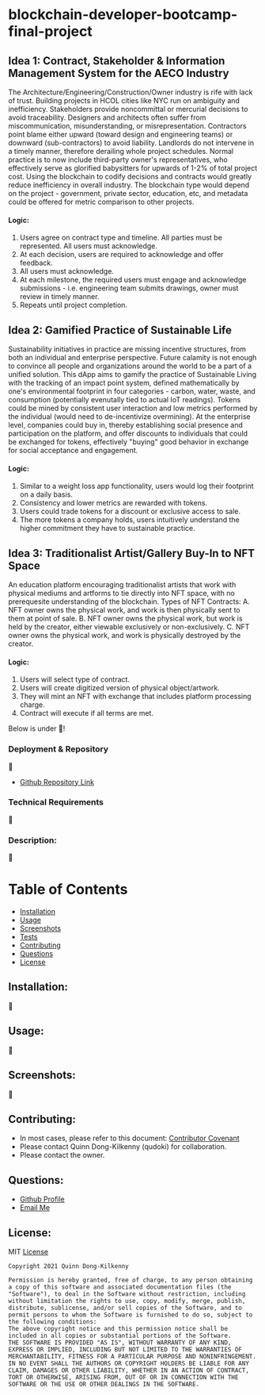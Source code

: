 # blockchain-developer-bootcamp-final-project

## Idea 1: Contract, Stakeholder & Information Management System for the AECO Industry
The Architecture/Engineering/Construction/Owner industry is rife with lack of trust. Building projects in HCOL cities like NYC run on ambiguity and inefficiency. Stakeholders provide noncommittal or mercurial decisions to avoid traceability. Designers and architects often suffer from miscommunication, misunderstanding, or misrepresentation. Contractors point blame either upward (toward design and engineering teams) or downward (sub-contractors) to avoid liability. Landlords do not intervene in a timely manner, therefore derailing whole project schedules. Normal practice is to now include third-party owner's representatives, who effectively serve as glorified babysitters for upwards of 1-2% of total project cost. Using the blockchain to codify decisions and contracts would greatly reduce inefficiency in overall industry. The blockchain type would depend on the project - government, private sector, education, etc, and metadata could be offered for metric comparison to other projects.
#### Logic:
1. Users agree on contract type and timeline. All parties must be represented. All users must acknowledge.
2. At each decision, users are required to acknowledge and offer feedback.
3. All users must acknowledge.
4. At each milestone, the required users must engage and acknowledge submissions - i.e. engineering team submits drawings, owner must review in timely manner.
5. Repeats until project completion.
## Idea 2: Gamified Practice of Sustainable Life
Sustainability initiatives in practice are missing incentive structures, from both an individual and enterprise perspective. Future calamity is not enough to convince all people and organizations around the world to be a part of a unified solution. This dApp aims to gamify the practice of Sustainable Living with the tracking of an impact point system, defined mathematically by one's environmental footprint in four categories - carbon, water, waste, and consumption (potentially evenutally tied to actual IoT readings). Tokens could be mined by consistent user interaction and low metrics performed by the individual (would need to de-incentivize overmining). At the enterprise level, companies could buy in, thereby establishing social presence and participation on the platform, and offer discounts to individuals that could be exchanged for tokens, effectively "buying" good behavior in exchange for social acceptance and engagement.
#### Logic:
1. Similar to a weight loss app functionality, users would log their footprint on a daily basis.
2. Consistency and lower metrics are rewarded with tokens.
3. Users could trade tokens for a discount or exclusive access to sale.
4. The more tokens a company holds, users intuitively understand the higher commitment they have to sustainable practice.
## Idea 3: Traditionalist Artist/Gallery Buy-In to NFT Space
An education platform encouraging traditionalist artists that work with physical mediums and artforms to tie directly into NFT space, with no prerequesite understanding of the blockchain.
Types of NFT Contracts:
A. NFT owner owns the physical work, and work is then physically sent to them at point of sale.
B. NFT owner owns the physical work, but work is held by the creator, either viewable exclusively or non-exclusively.
C. NFT owner owns the physical work, and work is physically destroyed by the creator.
#### Logic:
1. Users will select type of contract.
2. Users will create digitized version of physical object/artwork.
3. They will mint an NFT with exchange that includes platform processing charge.
4. Contract will execute if all terms are met.

Below is under :construction:!

### Deployment & Repository
:construction:
- [Github Repository Link](https://github.com/qudoki/blockchain-developer-bootcamp-final-project)

### Technical Requirements
:construction:
<!-- * Javascript
* React.js
* JSX
* Express/Node.js
* MongoDB/Mongoose
* Node.js/Express
* Bootstrap
* Various NPM packages
* HTML5/CSS -->
  
### Description: 
:construction:

# Table of Contents
- [Installation](https://github.com/qudoki/blockchain-developer-bootcamp-final-project/blob/main/README.md#installation)
- [Usage](https://github.com/qudoki/qudoki/blockchain-developer-bootcamp-final-project/blob/main/README.md#usage)
- [Screenshots](https://github.com/qudoki/blockchain-developer-bootcamp-final-project/blob/main/README.md#screenshots)
- [Tests](https://github.com/qudoki/blockchain-developer-bootcamp-final-project/blob/main/README.md#usage)
- [Contributing](https://github.com/qudoki/blockchain-developer-bootcamp-final-project/blob/main/README.md#contributions)
- [Questions](https://github.com/qudoki/blockchain-developer-bootcamp-final-project/blob/main/README.md#questions)
- [License](https://github.com/qudoki/blockchain-developer-bootcamp-final-project/blob/main/README.md#license)

## Installation:
:construction:

## Usage:
:construction:

## Screenshots:
:construction:
<!-- ![ScreenShot](./client/public/new.png) -->

## Contributing:
- In most cases, please refer to this document: [Contributor Covenant](https://www.contributor-covenant.org/) 
- Please contact Quinn Dong-Kilkenny (qudoki) for collaboration.
- Please contact the owner.

## Questions:
- [Github Profile](https://github.com/qudoki)
- [Email Me](mailto:qdong327@gmail.com)

## License: 
MIT
[License](https://img.shields.io/badge/license-MIT-green")

    Copyright 2021 Quinn Dong-Kilkenny 

    Permission is hereby granted, free of charge, to any person obtaining a copy of this software and associated documentation files (the "Software"), to deal in the Software without restriction, including without limitation the rights to use, copy, modify, merge, publish, distribute, sublicense, and/or sell copies of the Software, and to permit persons to whom the Software is furnished to do so, subject to the following conditions:
    The above copyright notice and this permission notice shall be included in all copies or substantial portions of the Software.
    THE SOFTWARE IS PROVIDED "AS IS", WITHOUT WARRANTY OF ANY KIND, EXPRESS OR IMPLIED, INCLUDING BUT NOT LIMITED TO THE WARRANTIES OF MERCHANTABILITY, FITNESS FOR A PARTICULAR PURPOSE AND NONINFRINGEMENT. IN NO EVENT SHALL THE AUTHORS OR COPYRIGHT HOLDERS BE LIABLE FOR ANY CLAIM, DAMAGES OR OTHER LIABILITY, WHETHER IN AN ACTION OF CONTRACT, TORT OR OTHERWISE, ARISING FROM, OUT OF OR IN CONNECTION WITH THE SOFTWARE OR THE USE OR OTHER DEALINGS IN THE SOFTWARE.